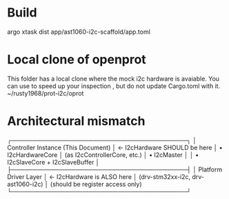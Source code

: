 # Build
argo xtask dist app/ast1060-i2c-scaffold/app.toml 

# Local clone of openprot 

This folder has a local clone where the mock i2c hardware is avaiable. 
You can use to speed up your inspection , but do not update Cargo.toml with it.
~/rusty1968/prot-i2c/oprot

# Architectural mismatch
┌─────────────────────────────────────────┐
│    Controller Instance (This Document)  │  ← I2cHardware SHOULD be here
│  • I2cHardwareCore                     │    (as I2cControllerCore, etc.)
│  • I2cMaster                           │
│  • I2cSlaveCore + I2cSlaveBuffer       │
├─────────────────────────────────────────┤
│       Platform Driver Layer            │  ← I2cHardware is ALSO here
│  (drv-stm32xx-i2c, drv-ast1060-i2c)   │    (should be register access only)
└─────────────────────────────────────────┘
